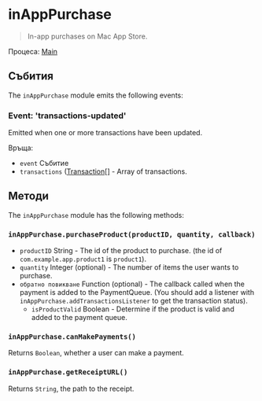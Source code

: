 # inAppPurchase

> In-app purchases on Mac App Store.

Процеса: [Main](../glossary.md#main-process)

## Събития

The `inAppPurchase` module emits the following events:

### Event: 'transactions-updated'

Emitted when one or more transactions have been updated.

Връща:

* `event` Събитие
* `transactions` ([Transaction[]](structures/transaction.md) - Array of transactions.

## Методи

The `inAppPurchase` module has the following methods:

### `inAppPurchase.purchaseProduct(productID, quantity, callback)`

* `productID` String - The id of the product to purchase. (the id of `com.example.app.product1` is `product1`).
* `quantity` Integer (optional) - The number of items the user wants to purchase.
* `обратно повикване` Function (optional) - The callback called when the payment is added to the PaymentQueue. (You should add a listener with `inAppPurchase.addTransactionsListener` to get the transaction status). 
  * `isProductValid` Boolean - Determine if the product is valid and added to the payment queue.

### `inAppPurchase.canMakePayments()`

Returns `Boolean`, whether a user can make a payment.

### `inAppPurchase.getReceiptURL()`

Returns `String`, the path to the receipt.